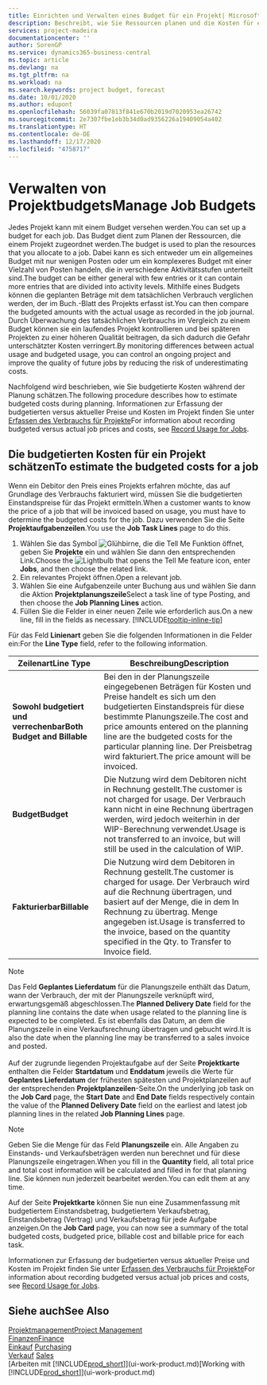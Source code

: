 ```yaml
---
title: Einrichten und Verwalten eines Budget für ein Projekt| Microsoft Docs
description: Beschreibt, wie Sie Ressourcen planen und die Kosten für ein Projekt durch das Einrichten eines Budgets für jedes Projekt prognostizieren und steuern.
services: project-madeira
documentationcenter: ''
author: SorenGP
ms.service: dynamics365-business-central
ms.topic: article
ms.devlang: na
ms.tgt_pltfrm: na
ms.workload: na
ms.search.keywords: project budget, forecast
ms.date: 10/01/2020
ms.author: edupont
ms.openlocfilehash: 56039fa07813f841e670b2019d7020953ea26742
ms.sourcegitcommit: 2e7307fbe1eb3b34d0ad9356226a19409054a402
ms.translationtype: HT
ms.contentlocale: de-DE
ms.lasthandoff: 12/17/2020
ms.locfileid: "4758717"
---
```

# <a name="manage-job-budgets"></a><span data-ttu-id="d046b-103">Verwalten von Projektbudgets</span><span class="sxs-lookup"><span data-stu-id="d046b-103">Manage Job Budgets</span></span>
<span data-ttu-id="d046b-104">Jedes Projekt kann mit einem Budget versehen werden.</span><span class="sxs-lookup"><span data-stu-id="d046b-104">You can set up a budget for each job.</span></span> <span data-ttu-id="d046b-105">Das Budget dient zum Planen der Ressourcen, die einem Projekt zugeordnet werden.</span><span class="sxs-lookup"><span data-stu-id="d046b-105">The budget is used to plan the resources that you allocate to a job.</span></span> <span data-ttu-id="d046b-106">Dabei kann es sich entweder um ein allgemeines Budget mit nur wenigen Posten oder um ein komplexeres Budget mit einer Vielzahl von Posten handeln, die in verschiedene Aktivitätsstufen unterteilt sind.</span><span class="sxs-lookup"><span data-stu-id="d046b-106">The budget can be either general with few entries or it can contain more entries that are divided into activity levels.</span></span> <span data-ttu-id="d046b-107">Mithilfe eines Budgets können die geplanten Beträge mit dem tatsächlichen Verbrauch verglichen werden, der im Buch.-Blatt des Projekts erfasst ist.</span><span class="sxs-lookup"><span data-stu-id="d046b-107">You can then compare the budgeted amounts with the actual usage as recorded in the job journal.</span></span> <span data-ttu-id="d046b-108">Durch Überwachung des tatsächlichen Verbrauchs im Vergleich zu einem Budget können sie ein laufendes Projekt kontrollieren und bei späteren Projekten zu einer höheren Qualität beitragen, da sich dadurch die Gefahr unterschätzter Kosten verringert.</span><span class="sxs-lookup"><span data-stu-id="d046b-108">By monitoring differences between actual usage and budgeted usage, you can control an ongoing project and improve the quality of future jobs by reducing the risk of underestimating costs.</span></span>

<span data-ttu-id="d046b-109">Nachfolgend wird beschrieben, wie Sie budgetierte Kosten während der Planung schätzen.</span><span class="sxs-lookup"><span data-stu-id="d046b-109">The following procedure describes how to estimate budgeted costs during planning.</span></span> <span data-ttu-id="d046b-110">Informationen zur Erfassung der budgetierten versus aktueller Preise und Kosten im Projekt finden Sie unter [Erfassen des Verbrauchs für Projekte](projects-how-record-job-usage.md)</span><span class="sxs-lookup"><span data-stu-id="d046b-110">For information about recording budgeted versus actual job prices and costs, see [Record Usage for Jobs](projects-how-record-job-usage.md).</span></span>  

## <a name="to-estimate-the-budgeted-costs-for-a-job"></a><a name="JobBudgetCosts"></a> <span data-ttu-id="d046b-111">Die budgetierten Kosten für ein Projekt schätzen</span><span class="sxs-lookup"><span data-stu-id="d046b-111">To estimate the budgeted costs for a job</span></span>
<span data-ttu-id="d046b-112">Wenn ein Debitor den Preis eines Projekts erfahren möchte, das auf Grundlage des Verbrauchs fakturiert wird, müssen Sie die budgetierten Einstandspreise für das Projekt ermitteln.</span><span class="sxs-lookup"><span data-stu-id="d046b-112">When a customer wants to know the price of a job that will be invoiced based on usage, you must have to determine the budgeted costs for the job.</span></span> <span data-ttu-id="d046b-113">Dazu verwenden Sie die Seite **Projektaufgabenzeilen**.</span><span class="sxs-lookup"><span data-stu-id="d046b-113">You use the **Job Task Lines** page to do this.</span></span>

1. <span data-ttu-id="d046b-114">Wählen Sie das Symbol ![Glühbirne, die die Tell Me Funktion öffnet](media/ui-search/search_small.png "Was möchten Sie tun?"), geben Sie **Projekte** ein und wählen Sie dann den entsprechenden Link.</span><span class="sxs-lookup"><span data-stu-id="d046b-114">Choose the ![Lightbulb that opens the Tell Me feature](media/ui-search/search_small.png "Tell me what you want to do") icon, enter **Jobs**, and then choose the related link.</span></span>  
2. <span data-ttu-id="d046b-115">Ein relevantes Projekt öffnen.</span><span class="sxs-lookup"><span data-stu-id="d046b-115">Open a relevant job.</span></span>
3. <span data-ttu-id="d046b-116">Wählen Sie eine Aufgabenzeile unter Buchung aus und wählen Sie dann die Aktion **Projektplanungszeile**</span><span class="sxs-lookup"><span data-stu-id="d046b-116">Select a task line of type Posting, and then choose the **Job Planning Lines** action.</span></span>
4. <span data-ttu-id="d046b-117">Füllen Sie die Felder in einer neuen Zeile wie erforderlich aus.</span><span class="sxs-lookup"><span data-stu-id="d046b-117">On a new line, fill in the fields as necessary.</span></span> [!INCLUDE[tooltip-inline-tip](includes/tooltip-inline-tip_md.md)]   

<span data-ttu-id="d046b-118">Für das Feld **Linienart** geben Sie die folgenden Informationen in die Felder ein:</span><span class="sxs-lookup"><span data-stu-id="d046b-118">For the **Line Type** field, refer to the following information.</span></span>  

| <span data-ttu-id="d046b-119">Zeilenart</span><span class="sxs-lookup"><span data-stu-id="d046b-119">Line Type</span></span> | <span data-ttu-id="d046b-120">Beschreibung</span><span class="sxs-lookup"><span data-stu-id="d046b-120">Description</span></span> |
| --- | --- |
| <span data-ttu-id="d046b-121">**Sowohl budgetiert und verrechenbar**</span><span class="sxs-lookup"><span data-stu-id="d046b-121">**Both Budget and Billable**</span></span> |<span data-ttu-id="d046b-122">Bei den in der Planungszeile eingegebenen Beträgen für Kosten und Preise handelt es sich um den budgetierten Einstandspreis für diese bestimmte Planungszeile.</span><span class="sxs-lookup"><span data-stu-id="d046b-122">The cost and price amounts entered on the planning line are the budgeted costs for the particular planning line.</span></span> <span data-ttu-id="d046b-123">Der Preisbetrag wird fakturiert.</span><span class="sxs-lookup"><span data-stu-id="d046b-123">The price amount will be invoiced.</span></span> |
| <span data-ttu-id="d046b-124">**Budget**</span><span class="sxs-lookup"><span data-stu-id="d046b-124">**Budget**</span></span> |<span data-ttu-id="d046b-125">Die Nutzung wird dem Debitoren nicht in Rechnung gestellt.</span><span class="sxs-lookup"><span data-stu-id="d046b-125">The customer is not charged for usage.</span></span> <span data-ttu-id="d046b-126">Der Verbrauch kann nicht in eine Rechnung übertragen werden, wird jedoch weiterhin in der WIP-Berechnung verwendet.</span><span class="sxs-lookup"><span data-stu-id="d046b-126">Usage is not transferred to an invoice, but will still be used in the calculation of WIP.</span></span> |
| <span data-ttu-id="d046b-127">**Fakturierbar**</span><span class="sxs-lookup"><span data-stu-id="d046b-127">**Billable**</span></span> |<span data-ttu-id="d046b-128">Die Nutzung wird dem Debitoren in Rechnung gestellt.</span><span class="sxs-lookup"><span data-stu-id="d046b-128">The customer is charged for usage.</span></span> <span data-ttu-id="d046b-129">Der Verbrauch wird auf die Rechnung übertragen, und basiert auf der Menge, die in dem In Rechnung zu übertrag. Menge angegeben ist.</span><span class="sxs-lookup"><span data-stu-id="d046b-129">Usage is transferred to the invoice, based on the quantity specified in the Qty. to Transfer to Invoice field.</span></span> |

> [!NOTE]  
> <span data-ttu-id="d046b-130">Das Feld **Geplantes Lieferdatum** für die Planungszeile enthält das Datum, wann der Verbrauch, der mit der Planungszeile verknüpft wird, erwartungsgemäß abgeschlossen.</span><span class="sxs-lookup"><span data-stu-id="d046b-130">The **Planned Delivery Date** field for the planning line contains the date when usage related to the planning line is expected to be completed.</span></span> <span data-ttu-id="d046b-131">Es ist ebenfalls das Datum, an dem die Planungszeile in eine Verkaufsrechnung übertragen und gebucht wird.</span><span class="sxs-lookup"><span data-stu-id="d046b-131">It is also the date when the planning line may be transferred to a sales invoice and posted.</span></span> <br /><br /> <span data-ttu-id="d046b-132">Auf der zugrunde liegenden Projektaufgabe auf der Seite **Projektkarte** enthalten die Felder **Startdatum** und **Enddatum** jeweils die Werte für **Geplantes Lieferdatum** der frühesten spätesten und Projektplanzeilen auf der entsprechenden **Projektplanzeilen**-Seite.</span><span class="sxs-lookup"><span data-stu-id="d046b-132">On the underlying job task on the **Job Card** page, the **Start Date** and **End Date** fields respectively contain the value of the **Planned Delivery Date** field on the earliest and latest job planning lines in the related **Job Planning Lines** page.</span></span>

> [!NOTE]  
>   <span data-ttu-id="d046b-133">Geben Sie die Menge für das Feld **Planungszeile** ein. Alle Angaben zu Einstands- und Verkaufsbeträgen werden nun berechnet und für diese Planungszeile eingetragen.</span><span class="sxs-lookup"><span data-stu-id="d046b-133">When you fill in the **Quantity** field, all total price and total cost information will be calculated and filled in for that planning line.</span></span> <span data-ttu-id="d046b-134">Sie können nun jederzeit bearbeitet werden.</span><span class="sxs-lookup"><span data-stu-id="d046b-134">You can edit them at any time.</span></span>

<span data-ttu-id="d046b-135">Auf der Seite **Projektkarte** können Sie nun eine Zusammenfassung mit budgetiertem Einstandsbetrag, budgetiertem Verkaufsbetrag, Einstandsbetrag (Vertrag) und Verkaufsbetrag für jede Aufgabe anzeigen.</span><span class="sxs-lookup"><span data-stu-id="d046b-135">On the **Job Card** page, you can now see a summary of the total budgeted costs, budgeted price, billable cost and billable price for each task.</span></span>

<span data-ttu-id="d046b-136">Informationen zur Erfassung der budgetierten versus aktueller Preise und Kosten im Projekt finden Sie unter [Erfassen des Verbrauchs für Projekte](projects-how-record-job-usage.md)</span><span class="sxs-lookup"><span data-stu-id="d046b-136">For information about recording budgeted versus actual job prices and costs, see [Record Usage for Jobs](projects-how-record-job-usage.md).</span></span>

## <a name="see-also"></a><span data-ttu-id="d046b-137">Siehe auch</span><span class="sxs-lookup"><span data-stu-id="d046b-137">See Also</span></span>
[<span data-ttu-id="d046b-138">Projektmanagement</span><span class="sxs-lookup"><span data-stu-id="d046b-138">Project Management</span></span>](projects-manage-projects.md)  
[<span data-ttu-id="d046b-139">Finanzen</span><span class="sxs-lookup"><span data-stu-id="d046b-139">Finance</span></span>](finance.md)  
<span data-ttu-id="d046b-140">[Einkauf](purchasing-manage-purchasing.md)       </span><span class="sxs-lookup"><span data-stu-id="d046b-140">[Purchasing](purchasing-manage-purchasing.md)       </span></span>  
<span data-ttu-id="d046b-141">[Verkauf](sales-manage-sales.md)    </span><span class="sxs-lookup"><span data-stu-id="d046b-141">[Sales](sales-manage-sales.md)    </span></span>  
<span data-ttu-id="d046b-142">[Arbeiten mit [!INCLUDE[prod_short](includes/prod_short.md)]](ui-work-product.md)</span><span class="sxs-lookup"><span data-stu-id="d046b-142">[Working with [!INCLUDE[prod_short](includes/prod_short.md)]](ui-work-product.md)</span></span>  
